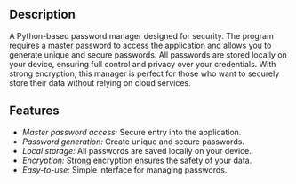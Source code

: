 ## Description

A Python-based password manager designed for security. The program requires a master password to access the application and allows you to generate unique and secure passwords. All passwords are stored locally on your device, ensuring full control and privacy over your credentials. With strong encryption, this manager is perfect for those who want to securely store their data without relying on cloud services.

## Features
- *Master password access:* Secure entry into the application.
- *Password generation:* Create unique and secure passwords.
- *Local storage:* All passwords are saved locally on your device.
- *Encryption:* Strong encryption ensures the safety of your data.
- *Easy-to-use:* Simple interface for managing passwords.
